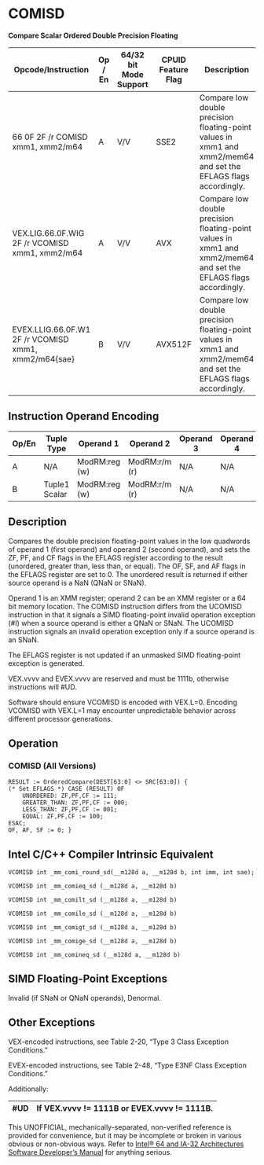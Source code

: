 # COMISD

**Compare Scalar Ordered Double Precision Floating**

| Opcode/Instruction                                   | Op / En | 64/32 bit Mode Support | CPUID Feature Flag | Description                                                                                                     |
| ---------------------------------------------------- | ------- | ---------------------- | ------------------ | --------------------------------------------------------------------------------------------------------------- |
| 66 0F 2F /r COMISD xmm1, xmm2/m64                    | A       | V/V                    | SSE2               | Compare low double precision floating-point values in xmm1 and xmm2/mem64 and set the EFLAGS flags accordingly. |
| VEX.LIG.66.0F.WIG 2F /r VCOMISD xmm1, xmm2/m64       | A       | V/V                    | AVX                | Compare low double precision floating-point values in xmm1 and xmm2/mem64 and set the EFLAGS flags accordingly. |
| EVEX.LLIG.66.0F.W1 2F /r VCOMISD xmm1, xmm2/m64{sae} | B       | V/V                    | AVX512F            | Compare low double precision floating-point values in xmm1 and xmm2/mem64 and set the EFLAGS flags accordingly. |

## Instruction Operand Encoding

| Op/En | Tuple Type    | Operand 1     | Operand 2     | Operand 3 | Operand 4 |
| ----- | ------------- | ------------- | ------------- | --------- | --------- |
| A     | N/A           | ModRM:reg (w) | ModRM:r/m (r) | N/A       | N/A       |
| B     | Tuple1 Scalar | ModRM:reg (w) | ModRM:r/m (r) | N/A       | N/A       |

## Description

Compares the double precision floating-point values in the low quadwords of operand 1 (first operand) and operand 2 (second operand), and sets the ZF, PF, and CF flags in the EFLAGS register according to the result (unordered, greater than, less than, or equal). The OF, SF, and AF flags in the EFLAGS register are set to 0. The unordered result is returned if either source operand is a NaN (QNaN or SNaN).

Operand 1 is an XMM register; operand 2 can be an XMM register or a 64 bit memory location. The COMISD instruction differs from the UCOMISD instruction in that it signals a SIMD floating-point invalid operation exception (#​I) when a source operand is either a QNaN or SNaN. The UCOMISD instruction signals an invalid operation exception only if a source operand is an SNaN.

The EFLAGS register is not updated if an unmasked SIMD floating-point exception is generated.

VEX.vvvv and EVEX.vvvv are reserved and must be 1111b, otherwise instructions will #​​​UD.

Software should ensure VCOMISD is encoded with VEX.L=0. Encoding VCOMISD with VEX.L=1 may encounter unpredictable behavior across different processor generations.

## Operation

### COMISD (All Versions)

```
RESULT := OrderedCompare(DEST[63:0] <> SRC[63:0]) {
(* Set EFLAGS *) CASE (RESULT) OF
    UNORDERED: ZF,PF,CF := 111;
    GREATER_THAN: ZF,PF,CF := 000;
    LESS_THAN: ZF,PF,CF := 001;
    EQUAL: ZF,PF,CF := 100;
ESAC;
OF, AF, SF := 0; }

```

## Intel C/C++ Compiler Intrinsic Equivalent

```
VCOMISD int _mm_comi_round_sd(__m128d a, __m128d b, int imm, int sae);

```

```
VCOMISD int _mm_comieq_sd (__m128d a, __m128d b)

```

```
VCOMISD int _mm_comilt_sd (__m128d a, __m128d b)

```

```
VCOMISD int _mm_comile_sd (__m128d a, __m128d b)

```

```
VCOMISD int _mm_comigt_sd (__m128d a, __m128d b)

```

```
VCOMISD int _mm_comige_sd (__m128d a, __m128d b)

```

```
VCOMISD int _mm_comineq_sd (__m128d a, __m128d b)

```

## SIMD Floating-Point Exceptions

Invalid (if SNaN or QNaN operands), Denormal.

## Other Exceptions

VEX-encoded instructions, see Table 2-20, “Type 3 Class Exception Conditions.”

EVEX-encoded instructions, see Table 2-48, “Type E3NF Class Exception Conditions.”

Additionally:

| #​​​UD | If VEX.vvvv != 1111B or EVEX.vvvv != 1111B. |
| ------ | ------------------------------------------- |

This UNOFFICIAL, mechanically-separated, non-verified reference is provided for convenience, but it may be
incomplete or broken in various obvious or non-obvious
ways. Refer to [Intel® 64 and IA-32 Architectures Software Developer’s Manual](https://software.intel.com/en-us/download/intel-64-and-ia-32-architectures-sdm-combined-volumes-1-2a-2b-2c-2d-3a-3b-3c-3d-and-4) for anything serious.
